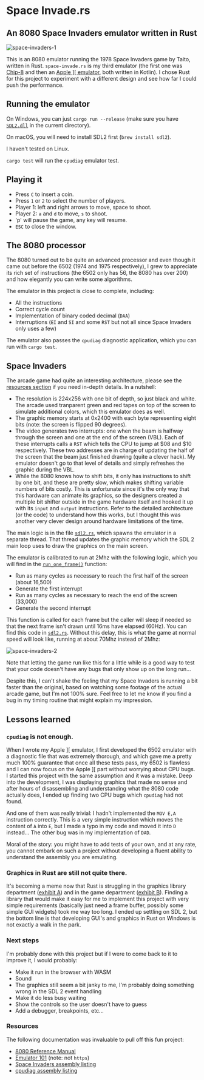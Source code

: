 # Space Invade.rs
## An 8080 Space Invaders emulator written in Rust

<p align="center">
  
![space-invaders-1](https://user-images.githubusercontent.com/92322/132575917-6cbf246b-7acd-4126-9e60-2710216d0109.gif)

</p>

This is an 8080 emulator running the 1978 Space Invaders game by Taito, written in Rust. `space-invade.rs` is my third
emulator (the first one was [Chip-8](https://github.com/cbeust/chip-8) and then an
[Apple \]\[ emulator](https://github.com/cbeust/sixty), both written in Kotlin). I chose Rust for this project to
experiment with a different design and see how far I could push the performance.

## Running the emulator

On Windows, you can just `cargo run --release` (make sure you have [`SDL2.dll`](https://github.com/libsdl-org/SDL/releases) in the current directory).

On macOS, you will need to install SDL2 first (`brew install sdl2`).

I haven't tested on Linux.

`cargo test` will run the `cpudiag` emulator test.

## Playing it

- Press `C` to insert a coin.
- Press `1` or `2` to select the number of players.
- Player 1: left and right arrows to move, space to shoot.
- Player 2: `a` and `d` to move, `s` to shoot.
- 'p' will pause the game, any key will resume.
- `ESC` to close the window.

## The 8080 processor

The 8080 turned out to be quite an advanced processor and even though it came out before the 6502 (1974 and 1975
respectively), I grew to appreciate its rich set of instructions (the 6502 only has 56, the 8080 has over 200) and
how elegantly you can write some algorithms.

The emulator in this project is close to complete, including:

- All the instructions
- Correct cycle count
- Implementation of binary coded decimal (`DAA`)
- Interruptions (`EI` and `SI` and some `RST` but not all since Space Invaders only uses a few)

The emulator also passes the `cpudiag` diagnostic application, which you can run with `cargo test`.

## Space Invaders

The arcade game had quite an interesting architecture, please see the [resources section](#resources) if you
need in-depth details. In a nutshell:

- The resolution is 224x256 with one bit of depth, so just black and white. The arcade used tranparent green and
red tapes on top of the screen to simulate additional colors, which this emulator does as well.
- The graphic memory starts at 0x2400 with each byte representing eight bits (note: the screen is flipped 90 degrees).
- The video generates two interrupts: one when the beam is halfway through the screen and one at the end
of the screen (VBL). Each of these interrupts calls a `RST` which tells the CPU to jump at $08 and $10 respectively.
These two addresses are in charge of updating the half of the screen that the beam just finished drawing (quite a clever hack). My emulator
doesn't go to that level of details and simply refreshes the graphic during the VBL.
- While the 8080 knows how to shift bits, it only has instructions to shift by one bit, and these are pretty slow,
which makes shifting variable numbers of bits costly. This is unfortunate since it's the only way that this hardware
can animate its graphics, so the designers created a multiple bit shifter outside in the game hardware itself
and hooked it up with its `input` and `output` instructions. Refer to the detailed architecture (or the code) to
understand how this works, but I thought this was another very clever design around hardware limitations of the time.

The main logic is in the file [`sdl2.rs`](https://github.com/cbeust/space-invade.rs/blob/main/src/sdl2.rs), which 
spawns the emulator in a separate thread. That thread updates the graphic memory which the SDL 2 main loop uses
to draw the graphics on the main screen.

The emulator is calibrated to run at 2Mhz with the following logic, which you will find in the [`run_one_frame()`](https://github.com/cbeust/space-invade.rs/blob/main/emulator/src/emulator.rs#L143-L157) function:

- Run as many cycles as necessary to reach the first half of the screen (about 16,500)
- Generate the first interrupt
- Run as many cycles as necessary to reach the end of the screen (33,000)
- Generate the second interrupt

This function is called for each frame but the caller will sleep if needed so that the next frame isn't drawn until
16ms have elapsed (60Hz). You can find this code in [`sdl2.rs`](https://github.com/cbeust/space-invade.rs/blob/main/src/sdl2.rs#L42-L49).
Without this delay, this is what the game at normal speed will look like, running at about 70Mhz instead of 2Mhz:

![space-invaders-2](https://user-images.githubusercontent.com/92322/132596321-788b99db-c765-4ddb-bca3-4288fb8b3e35.gif)

Note that letting the game run like this for a little while is a good way to test that your code doesn't have
any bugs that only show up on the long run...

Despite this, I can't shake the feeling that my Space Invaders is running a bit faster than the original,
based on watching some footage of the actual arcade game, but I'm not 100% sure. Feel free to let me know
if you find a bug in my timing routine that might explain my impression.

## Lessons learned

### `cpudiag` is not enough.

When I wrote my Apple ][ emulator, I first developed the 6502 emulator with a diagnostic file that was extremely
thorough, and which gave me a pretty much 100% guarantee that once all these tests pass, my 6502 is flawless
and I can now focus on the Apple ][ part without worrying about CPU bugs. I started this project with the
same assumption and it was a mistake. Deep into the development, I was displaying graphics that made no sense
and after hours of disassembling and understanding what the 8080 code actually does, I ended up finding
two CPU bugs which `cpudiag` had not found.

And one of them was really trivial: I hadn't implemented the `MOV E,A` instruction correctly. This is a very simple
instruction which moves the content of `A` into `E`, but I made a typo in my code and moved it into
`D` instead... The other bug was in my implementation of `DAD`.

Moral of the story: you might have to add tests of your own, and at any rate, you cannot embark on such a project
without developing a fluent ability to understand the assembly you are emulating.

### Graphics in Rust are still not quite there.

It's becoming a meme now that Rust is struggling in the graphics library department
([exhibit A](https://www.areweguiyet.com/)) and in the game department
([exhibit B](https://arewegameyet.rs/)). Finding a library that would make it easy for me to implement
this project with very simple requirements (basically just need a frame buffer, possibly some simple
GUI widgets) took me way too long. I ended up settling on SDL 2, but the bottom line is that developing
GUI's and graphics in Rust on Windows is not exactly a walk in the park.

### Next steps

I'm probably done with this project but if I were to come back to it to improve it, I would probably:

- Make it run in the browser with WASM
- Sound
- The graphics still seem a bit janky to me, I'm probably doing something wrong in the SDL 2 event handling
- Make it do less busy waiting
- Show the controls so the user doesn't have to guess
- Add a debugger, breakpoints, etc...

### Resources

The following documentation was invaluable to pull off this fun project:

- [8080 Reference Manual](https://altairclone.com/downloads/manuals/8080%20Programmers%20Manual.pdf)
- [Emulator 101](http://www.emulator101.com/)  (note: not `https`)
- [Space Invaders assembly listing](https://computerarcheology.com/Arcade/SpaceInvaders/Code.html)
- [cpudiag assembly listing](https://github.com/cbeust/space-invade.rs/blob/main/emulator/cpudiag.lst)
 
